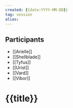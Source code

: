 ```yaml
---
created: {{date:YYYY-MM-DD}}
tag: session
alias: 
---
```


## Participants
- [[Arielle]]
- [[Shellblade]]
- [[Tyfus]]
- [[Urist]]
- [[Vard]]
- [[Vibor]]

# {{title}}
